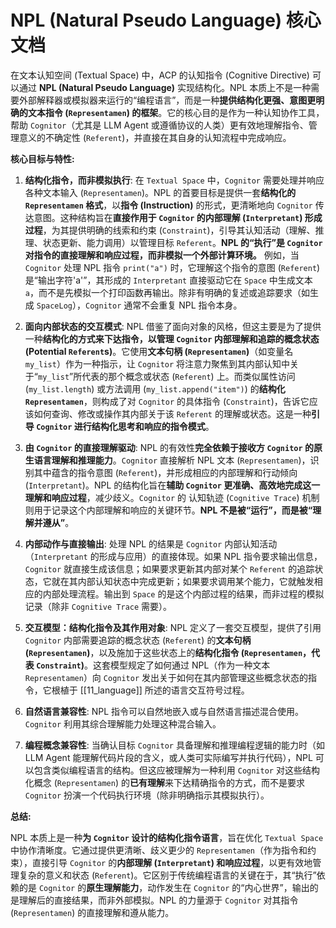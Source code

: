 # NPL (Natural Pseudo Language) 核心文档

在文本认知空间 (Textual Space) 中，ACP 的认知指令 (Cognitive Directive) 可以通过 **NPL (Natural Pseudo Language)** 实现结构化。NPL 本质上不是一种需要外部解释器或模拟器来运行的“编程语言”，而是一种**提供结构化更强、意图更明确的文本指令 (`Representamen`) 的框架**。它的核心目的是作为一种认知协作工具，帮助 `Cognitor`（尤其是 LLM Agent 或遵循协议的人类）更有效地理解指令、管理意义的不确定性 (`Referent`)，并直接在其自身的认知流程中完成响应。

**核心目标与特性:**

1. **结构化指令，而非模拟执行**: 在 `Textual Space` 中，`Cognitor` 需要处理并响应各种文本输入 (`Representamen`)。NPL 的首要目标是提供一套**结构化的 `Representamen` 格式**，以**指令 (Instruction)** 的形式，更清晰地向 `Cognitor` 传达意图。这种结构旨在**直接作用于 `Cognitor` 的内部理解 (`Interpretant`) 形成过程**，为其提供明确的线索和约束 (`Constraint`)，引导其认知活动（理解、推理、状态更新、能力调用）以管理目标 `Referent`。**NPL 的“执行”是 `Cognitor` 对指令的直接理解和响应过程，而非模拟一个外部计算环境。** 例如，当 `Cognitor` 处理 NPL 指令 `print("a")` 时，它理解这个指令的意图 (`Referent`) 是“输出字符'a'”，其形成的 `Interpretant` 直接驱动它在 `Space` 中生成文本 `a`，而不是先模拟一个打印函数再输出。除非有明确的复述或追踪要求（如生成 `SpaceLog`），`Cognitor` 通常不会重复 NPL 指令本身。
    
2. **面向内部状态的交互模式**: NPL 借鉴了面向对象的风格，但这主要是为了提供一种**结构化的方式来下达指令，以管理 `Cognitor` 内部理解和追踪的概念状态 (Potential `Referent`s)**。它使用**文本句柄 (`Representamen`)**（如变量名 `my_list`）作为一种指示，让 `Cognitor` 将注意力聚焦到其内部认知中关于“`my_list`”所代表的那个概念或状态 (`Referent`) 上。而类似属性访问 (`my_list.length`) 或方法调用 (`my_list.append("item")`) 的**结构化 `Representamen`**，则构成了对 `Cognitor` 的具体指令 (`Constraint`)，告诉它应该如何查询、修改或操作其内部关于该 `Referent` 的理解或状态。这是一种**引导 `Cognitor` 进行结构化思考和响应的指令模式**。
    
3. **由 `Cognitor` 的直接理解驱动**: NPL 的有效性**完全依赖于接收方 `Cognitor` 的原生语言理解和推理能力**。`Cognitor` 直接解析 NPL 文本 (`Representamen`)，识别其中蕴含的指令意图 (`Referent`)，并形成相应的内部理解和行动倾向 (`Interpretant`)。NPL 的结构化旨在**辅助 `Cognitor` 更准确、高效地完成这一理解和响应过程**，减少歧义。`Cognitor` 的 认知轨迹 (`Cognitive Trace`) 机制则用于记录这个内部理解和响应的关键环节。**NPL 不是被“运行”，而是被“理解并遵从”**。
    
4. **内部动作与直接输出**: 处理 NPL 的结果是 `Cognitor` 内部认知活动（`Interpretant` 的形成与应用）的直接体现。如果 NPL 指令要求输出信息，`Cognitor` 就直接生成该信息；如果要求更新其内部对某个 `Referent` 的追踪状态，它就在其内部认知状态中完成更新；如果要求调用某个能力，它就触发相应的内部处理流程。输出到 `Space` 的是这个内部过程的结果，而非过程的模拟记录（除非 `Cognitive Trace` 需要）。
    
5. **交互模型：结构化指令及其作用对象**: NPL 定义了一套交互模型，提供了引用 `Cognitor` 内部需要追踪的概念状态 (`Referent`) 的**文本句柄 (`Representamen`)**，以及施加于这些状态上的**结构化指令 (`Representamen`，代表 `Constraint`)**。这套模型规定了如何通过 NPL（作为一种文本 `Representamen`）向 `Cognitor` 发出关于如何在其内部管理这些概念状态的指令，它根植于 [[11_language]] 所述的语言交互符号过程。
    
6. **自然语言兼容性**: NPL 指令可以自然地嵌入或与自然语言描述混合使用。`Cognitor` 利用其综合理解能力处理这种混合输入。
    
7. **编程概念兼容性**: 当确认目标 `Cognitor` 具备理解和推理编程逻辑的能力时（如 LLM Agent 能理解代码片段的含义，或人类可实际编写并执行代码），NPL 可以包含类似编程语言的结构。但这应被理解为一种利用 `Cognitor` 对这些结构化概念 (`Representamen`) 的**已有理解**来下达精确指令的方式，而不是要求 `Cognitor` 扮演一个代码执行环境（除非明确指示其模拟执行）。


**总结:**

NPL 本质上是一种**为 `Cognitor` 设计的结构化指令语言**，旨在优化 `Textual Space` 中协作清晰度。它通过提供更清晰、歧义更少的 `Representamen`（作为指令和约束），直接引导 `Cognitor` 的**内部理解 (`Interpretant`) 和响应过程**，以更有效地管理复杂的意义和状态 (`Referent`)。它区别于传统编程语言的关键在于，其“执行”依赖的是 `Cognitor` 的**原生理解能力**，动作发生在 `Cognitor` 的“内心世界”，输出的是理解后的直接结果，而非外部模拟。NPL 的力量源于 `Cognitor` 对其指令 (`Representamen`) 的直接理解和遵从能力。